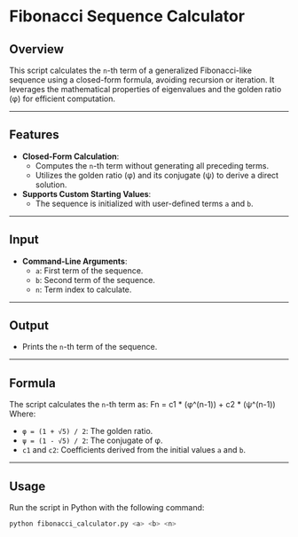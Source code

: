# Fibonacci Sequence Calculator

## Overview
This script calculates the `n`-th term of a generalized Fibonacci-like sequence using a closed-form formula, avoiding recursion or iteration. It leverages the mathematical properties of eigenvalues and the golden ratio (φ) for efficient computation.

---

## Features
- **Closed-Form Calculation**:
  - Computes the `n`-th term without generating all preceding terms.
  - Utilizes the golden ratio (φ) and its conjugate (ψ) to derive a direct solution.
- **Supports Custom Starting Values**:
  - The sequence is initialized with user-defined terms `a` and `b`.

---

## Input
- **Command-Line Arguments**:
  - `a`: First term of the sequence.
  - `b`: Second term of the sequence.
  - `n`: Term index to calculate.

---

## Output
- Prints the `n`-th term of the sequence.

---

## Formula
The script calculates the `n`-th term as: Fn = c1 * (φ^(n-1)) + c2 * (ψ^(n-1))
Where:
- `φ = (1 + √5) / 2`: The golden ratio.
- `ψ = (1 - √5) / 2`: The conjugate of φ.
- `c1` and `c2`: Coefficients derived from the initial values `a` and `b`.

---

## Usage
Run the script in Python with the following command:
```bash
python fibonacci_calculator.py <a> <b> <n>

